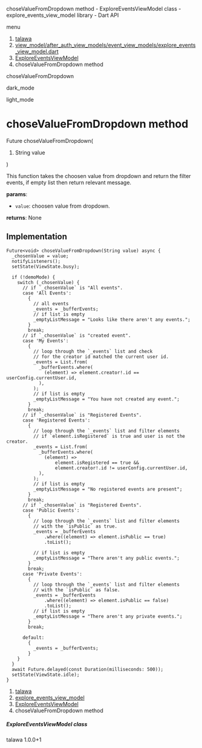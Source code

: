 




choseValueFromDropdown method - ExploreEventsViewModel class - explore\_events\_view\_model library - Dart API







menu

1. [talawa](../../index.html)
2. [view\_model/after\_auth\_view\_models/event\_view\_models/explore\_events\_view\_model.dart](../../view_model_after_auth_view_models_event_view_models_explore_events_view_model/view_model_after_auth_view_models_event_view_models_explore_events_view_model-library.html)
3. [ExploreEventsViewModel](../../view_model_after_auth_view_models_event_view_models_explore_events_view_model/ExploreEventsViewModel-class.html)
4. choseValueFromDropdown method

choseValueFromDropdown


dark\_mode

light\_mode




# choseValueFromDropdown method


Future<void>
choseValueFromDropdown(

1. String value

)

This function takes the choosen value from dropdown and return the filter events, if empty list then return relevant message.

**params**:

* `value`: choosen value from dropdown.

**returns**:
None


## Implementation

```
Future<void> choseValueFromDropdown(String value) async {
  _chosenValue = value;
  notifyListeners();
  setState(ViewState.busy);

  if (!demoMode) {
    switch (_chosenValue) {
      // if `_chosenValue` is "All events".
      case 'All Events':
        {
          // all events
          _events = _bufferEvents;
          // if list is empty
          _emptyListMessage = "Looks like there aren't any events.";
        }
        break;
      // if `_chosenValue` is "created event".
      case 'My Events':
        {
          // loop through the `_events` list and check
          // for the creator id matched the current user id.
          _events = List.from(
            _bufferEvents.where(
              (element) => element.creator!.id == userConfig.currentUser.id,
            ),
          );
          // if list is empty
          _emptyListMessage = "You have not created any event.";
        }
        break;
      // if `_chosenValue` is "Registered Events".
      case 'Registered Events':
        {
          // loop through the `_events` list and filter elements
          // if `element.isRegistered` is true and user is not the creator.
          _events = List.from(
            _bufferEvents.where(
              (element) =>
                  element.isRegistered == true &&
                  element.creator!.id != userConfig.currentUser.id,
            ),
          );
          // if list is empty
          _emptyListMessage = "No registered events are present";
        }
        break;
      // if `_chosenValue` is "Registered Events".
      case 'Public Events':
        {
          // loop through the `_events` list and filter elements
          // with the `isPublic` as true.
          _events = _bufferEvents
              .where((element) => element.isPublic == true)
              .toList();

          // if list is empty
          _emptyListMessage = "There aren't any public events.";
        }
        break;
      case 'Private Events':
        {
          // loop through the `_events` list and filter elements
          // with the `isPublic` as false.
          _events = _bufferEvents
              .where((element) => element.isPublic == false)
              .toList();
          // if list is empty
          _emptyListMessage = "There aren't any private events.";
        }
        break;

      default:
        {
          _events = _bufferEvents;
        }
    }
  }
  await Future.delayed(const Duration(milliseconds: 500));
  setState(ViewState.idle);
}
```

 


1. [talawa](../../index.html)
2. [explore\_events\_view\_model](../../view_model_after_auth_view_models_event_view_models_explore_events_view_model/view_model_after_auth_view_models_event_view_models_explore_events_view_model-library.html)
3. [ExploreEventsViewModel](../../view_model_after_auth_view_models_event_view_models_explore_events_view_model/ExploreEventsViewModel-class.html)
4. choseValueFromDropdown method

##### ExploreEventsViewModel class





talawa
1.0.0+1






